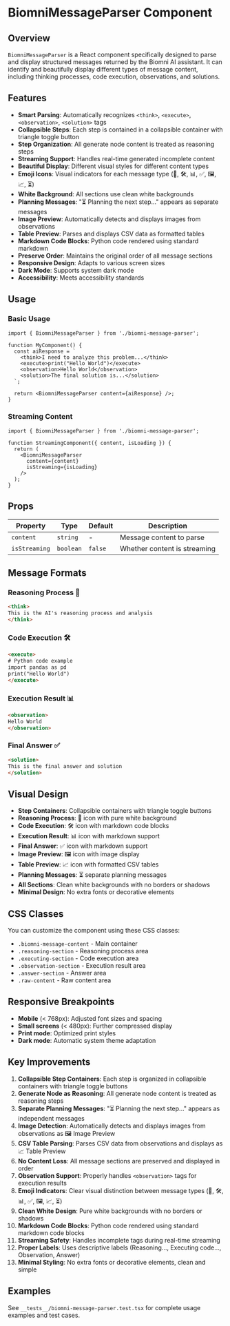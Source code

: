 # BiomniMessageParser Component

## Overview

`BiomniMessageParser` is a React component specifically designed to parse and display structured messages returned by the Biomni AI assistant. It can identify and beautifully display different types of message content, including thinking processes, code execution, observations, and solutions.

## Features

- **Smart Parsing**: Automatically recognizes `<think>`, `<execute>`, `<observation>`, `<solution>` tags
- **Collapsible Steps**: Each step is contained in a collapsible container with triangle toggle button
- **Step Organization**: All generate node content is treated as reasoning steps
- **Streaming Support**: Handles real-time generated incomplete content
- **Beautiful Display**: Different visual styles for different content types
- **Emoji Icons**: Visual indicators for each message type (🤔, 🛠️, 📊, ✅, 🖼️, 📈, ⏳)
- **White Background**: All sections use clean white backgrounds
- **Planning Messages**: "⏳ Planning the next step..." appears as separate messages
- **Image Preview**: Automatically detects and displays images from observations
- **Table Preview**: Parses and displays CSV data as formatted tables
- **Markdown Code Blocks**: Python code rendered using standard markdown
- **Preserve Order**: Maintains the original order of all message sections
- **Responsive Design**: Adapts to various screen sizes
- **Dark Mode**: Supports system dark mode
- **Accessibility**: Meets accessibility standards

## Usage

### Basic Usage

```tsx
import { BiomniMessageParser } from './biomni-message-parser';

function MyComponent() {
  const aiResponse = `
    <think>I need to analyze this problem...</think>
    <execute>print("Hello World")</execute>
    <observation>Hello World</observation>
    <solution>The final solution is...</solution>
  `;

  return <BiomniMessageParser content={aiResponse} />;
}
```

### Streaming Content

```tsx
import { BiomniMessageParser } from './biomni-message-parser';

function StreamingComponent({ content, isLoading }) {
  return (
    <BiomniMessageParser 
      content={content} 
      isStreaming={isLoading} 
    />
  );
}
```

## Props

| Property | Type | Default | Description |
|----------|------|---------|-------------|
| `content` | `string` | - | Message content to parse |
| `isStreaming` | `boolean` | `false` | Whether content is streaming |

## Message Formats

### Reasoning Process 🤔
```html
<think>
This is the AI's reasoning process and analysis
</think>
```

### Code Execution 🛠️
```html
<execute>
# Python code example
import pandas as pd
print("Hello World")
</execute>
```

### Execution Result 📊
```html
<observation>
Hello World
</observation>
```

### Final Answer ✅
```html
<solution>
This is the final answer and solution
</solution>
```

## Visual Design

- **Step Containers**: Collapsible containers with triangle toggle buttons
- **Reasoning Process**: 🤔 icon with pure white background
- **Code Execution**: 🛠️ icon with markdown code blocks
- **Execution Result**: 📊 icon with markdown support
- **Final Answer**: ✅ icon with markdown support
- **Image Preview**: 🖼️ icon with image display
- **Table Preview**: 📈 icon with formatted CSV tables
- **Planning Messages**: ⏳ separate planning messages
- **All Sections**: Clean white backgrounds with no borders or shadows
- **Minimal Design**: No extra fonts or decorative elements

## CSS Classes

You can customize the component using these CSS classes:

- `.biomni-message-content` - Main container
- `.reasoning-section` - Reasoning process area
- `.executing-section` - Code execution area
- `.observation-section` - Execution result area
- `.answer-section` - Answer area
- `.raw-content` - Raw content area

## Responsive Breakpoints

- **Mobile** (< 768px): Adjusted font sizes and spacing
- **Small screens** (< 480px): Further compressed display
- **Print mode**: Optimized print styles
- **Dark mode**: Automatic system theme adaptation

## Key Improvements

1. **Collapsible Step Containers**: Each step is organized in collapsible containers with triangle toggle buttons
2. **Generate Node as Reasoning**: All generate node content is treated as reasoning steps
3. **Separate Planning Messages**: "⏳ Planning the next step..." appears as independent messages
4. **Image Detection**: Automatically detects and displays images from observations as 🖼️ Image Preview
5. **CSV Table Parsing**: Parses CSV data from observations and displays as 📈 Table Preview
6. **No Content Loss**: All message sections are preserved and displayed in order
7. **Observation Support**: Properly handles `<observation>` tags for execution results
8. **Emoji Indicators**: Clear visual distinction between message types (🤔, 🛠️, 📊, ✅, 🖼️, 📈, ⏳)
9. **Clean White Design**: Pure white backgrounds with no borders or shadows
10. **Markdown Code Blocks**: Python code rendered using standard markdown code blocks
11. **Streaming Safety**: Handles incomplete tags during real-time streaming
12. **Proper Labels**: Uses descriptive labels (Reasoning..., Executing code..., Observation, Answer)
13. **Minimal Styling**: No extra fonts or decorative elements, clean and simple

## Examples

See `__tests__/biomni-message-parser.test.tsx` for complete usage examples and test cases.
